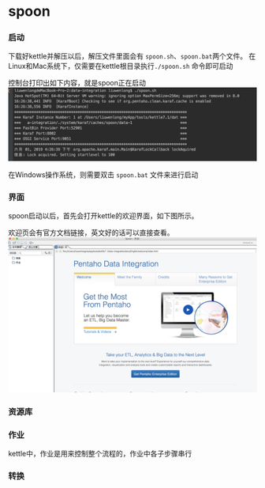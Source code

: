 # spoon

### 启动
下载好kettle并解压以后，解压文件里面会有 ```spoon.sh```、```spoon.bat```两个文件。
在Linux和Mac系统下，仅需要在kettle根目录执行```./spoon.sh``` 命令即可启动

控制台打印出如下内容，就是spoon正在启动
![s](../image/spoon-start.png)

在Windows操作系统，则需要双击 ```spoon.bat``` 文件来进行启动

### 界面

spoon启动以后，首先会打开kettle的欢迎界面，如下图所示。

欢迎页会有官方文档链接，英文好的话可以直接查看。
![](../image/main-ui.png)

### 资源库

### 作业

kettle中，作业是用来控制整个流程的，作业中各子步骤串行
### 转换


